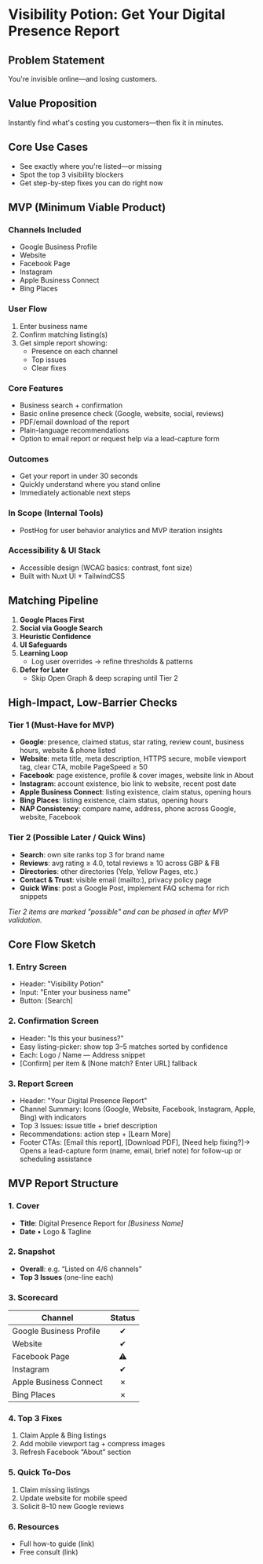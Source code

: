 # Visibility Potion: Get Your Digital Presence Report

## Problem Statement
You're invisible online—and losing customers.

## Value Proposition
Instantly find what's costing you customers—then fix it in minutes.

## Core Use Cases
- See exactly where you're listed—or missing
- Spot the top 3 visibility blockers
- Get step-by-step fixes you can do right now

## MVP (Minimum Viable Product)

### Channels Included
- Google Business Profile
- Website
- Facebook Page
- Instagram
- Apple Business Connect
- Bing Places

### User Flow
1. Enter business name
2. Confirm matching listing(s)
3. Get simple report showing:
   - Presence on each channel
   - Top issues
   - Clear fixes

### Core Features
- Business search + confirmation
- Basic online presence check (Google, website, social, reviews)
- PDF/email download of the report
- Plain-language recommendations
- Option to email report or request help via a lead-capture form

### Outcomes
- Get your report in under 30 seconds
- Quickly understand where you stand online
- Immediately actionable next steps

### In Scope (Internal Tools)
- PostHog for user behavior analytics and MVP iteration insights

### Accessibility & UI Stack
- Accessible design (WCAG basics: contrast, font size)
- Built with Nuxt UI + TailwindCSS

## Matching Pipeline

1. **Google Places First**
2. **Social via Google Search**
3. **Heuristic Confidence**
4. **UI Safeguards**
5. **Learning Loop**
   - Log user overrides → refine thresholds & patterns
6. **Defer for Later**
   - Skip Open Graph & deep scraping until Tier 2

## High-Impact, Low-Barrier Checks

### Tier 1 (Must-Have for MVP)
- **Google**: presence, claimed status, star rating, review count, business hours, website & phone listed
- **Website**: meta title, meta description, HTTPS secure, mobile viewport tag, clear CTA, mobile PageSpeed ≥ 50
- **Facebook**: page existence, profile & cover images, website link in About
- **Instagram**: account existence, bio link to website, recent post date
- **Apple Business Connect**: listing existence, claim status, opening hours
- **Bing Places**: listing existence, claim status, opening hours
- **NAP Consistency**: compare name, address, phone across Google, website, Facebook

### Tier 2 (Possible Later / Quick Wins)
- **Search**: own site ranks top 3 for brand name
- **Reviews**: avg rating ≥ 4.0, total reviews ≥ 10 across GBP & FB
- **Directories**: other directories (Yelp, Yellow Pages, etc.)
- **Contact & Trust**: visible email (mailto:), privacy policy page
- **Quick Wins**: post a Google Post, implement FAQ schema for rich snippets

*Tier 2 items are marked "possible" and can be phased in after MVP validation.*

## Core Flow Sketch

### 1. Entry Screen
- Header: "Visibility Potion"
- Input: "Enter your business name"
- Button: [Search]

### 2. Confirmation Screen
- Header: "Is this your business?"
- Easy listing-picker: show top 3–5 matches sorted by confidence
- Each: Logo / Name — Address snippet
- [Confirm] per item & [None match? Enter URL] fallback

### 3. Report Screen
- Header: "Your Digital Presence Report"
- Channel Summary: Icons (Google, Website, Facebook, Instagram, Apple, Bing) with indicators
- Top 3 Issues: issue title + brief description
- Recommendations: action step + [Learn More]
- Footer CTAs: [Email this report], [Download PDF], [Need help fixing?]→ Opens a lead-capture form (name, email, brief note) for follow-up or scheduling assistance

## MVP Report Structure

### 1. Cover  
- **Title**: Digital Presence Report for _[Business Name]_  
- **Date** • Logo & Tagline

### 2. Snapshot  
- **Overall**: e.g. “Listed on 4/6 channels”  
- **Top 3 Issues** (one-line each)

### 3. Scorecard  
| Channel                 | Status |
|-------------------------|:------:|
| Google Business Profile | ✔      |
| Website                 | ✔      |
| Facebook Page           | ⚠      |
| Instagram               | ✔      |
| Apple Business Connect  | ✗      |
| Bing Places             | ✗      |

### 4. Top 3 Fixes  
1. Claim Apple & Bing listings  
2. Add mobile viewport tag + compress images  
3. Refresh Facebook “About” section

### 5. Quick To-Dos  
1. Claim missing listings  
2. Update website for mobile speed  
3. Solicit 8–10 new Google reviews

### 6. Resources  
- Full how-to guide (link)  
- Free consult (link)
